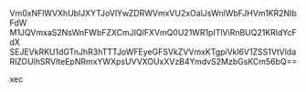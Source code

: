 Vm0xNFlWVXhUblJXYTJoVlYwZDRWVmxVU2xOalJsWnlWbFJHVm1KR2NIbFdW
M1JQVmxaS2NsWnFWbFZXCmJIQlFXVmQ0U21WR1pITlViRnBUQ21KRldYcFdX
SEJEVkRKU1dGTnJhR3hTTTJoWFEyeGFSVkZVVmxKTgpiVkl6V1ZSS1VtVlda
RlZOUlhSRVlteEpNRmxYWXpsUVVXOUxXVzB4YmdvS2MzbGsKCm56bQ==

xec